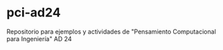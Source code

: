 # pci-ad24
Repositorio para ejemplos y actividades de "Pensamiento Computacional para Ingeniería" AD 24
